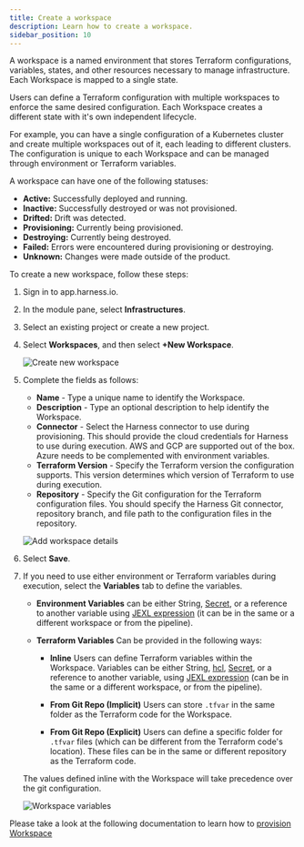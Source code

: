 ```yaml
---
title: Create a workspace
description: Learn how to create a workspace.
sidebar_position: 10
---
```


A workspace is a named environment that stores Terraform configurations, variables, states, and other resources necessary to manage infrastructure. Each Workspace is mapped to a single state.

Users can define a Terraform configuration with multiple workspaces to enforce the same desired configuration. Each Workspace creates a different state with it's own independent lifecycle.

For example, you can have a single configuration of a Kubernetes cluster and create multiple workspaces out of it, each leading to different clusters. The configuration is unique to each Workspace and can be managed through environment or Terraform variables.

A workspace can have one of the following statuses:

* **Active:** Successfully deployed and running.
* **Inactive:** Successfully destroyed or was not provisioned.
* **Drifted:** Drift was detected.
* **Provisioning:** Currently being provisioned.
* **Destroying:** Currently being destroyed.
* **Failed:** Errors were encountered during provisioning or destroying.
* **Unknown:** Changes were made outside of the product.

To create a new workspace, follow these steps:

1. Sign in to app.harness.io.

2. In the module pane, select **Infrastructures**.

3. Select an existing project or create a new project.

4. Select **Workspaces**, and then select **+New Workspace**.

   ![Create new workspace](./static/create-workspace.png)

5. Complete the fields as follows:

   * **Name** - Type a unique name to identify the Workspace.
   * **Description** - Type an optional description to help identify the Workspace.
   * **Connector** - Select the Harness connector to use during provisioning. This should provide the cloud credentials for Harness to use during execution. AWS and GCP are supported out of the box. Azure needs to be complemented with environment variables.
   * **Terraform Version** - Specify the Terraform version the configuration supports. This version determines which version of Terraform to use during execution.
   * **Repository** - Specify the Git configuration for the Terraform configuration files. You should specify the Harness Git connector, repository branch, and file path to the configuration files in the repository.

   ![Add workspace details](./static/new-workspace.png)

6. Select **Save**.

7. If you need to use either environment or Terraform variables during execution, select the **Variables** tab to define the variables.

   * **Environment Variables** can be either String, [Secret](/docs/category/secrets), or a reference to another variable using [JEXL expression](https://developer.harness.io/docs/platform/variables-and-expressions/harness-variables/) (it can be in the same or a different workspace or from the pipeline).

   * **Terraform Variables** Can be provided in the following ways:

      * **Inline** Users can define Terraform variables within the Workspace. Variables can be either String, [hcl](https://developer.hashicorp.com/terraform/language/syntax/configuration), [Secret](/docs/category/secrets), or a reference to another variable, using [JEXL expression](https://developer.harness.io/docs/platform/variables-and-expressions/harness-variables/) (can be in the same or a different workspace, or from the pipeline).

      * **From Git Repo (Implicit)** Users can store ``.tfvar`` in the same folder as the Terraform code for the Workspace.

      * **From Git Repo (Explicit)** Users can define a specific folder for ``.tfvar`` files (which can be different from the Terraform code's location). These files can be in the same or different repository as the Terraform code.

   The values defined inline with the Workspace will take precedence over the git configuration.

   ![Workspace variables](./static/workspace-variables.png)

Please take a look at the following documentation to learn how to [provision Workspace](/docs/infra-as-code-management/workspaces/provision-workspace.md)
